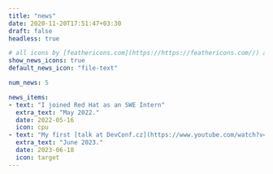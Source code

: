 ```yaml
---
title: "news"
date: 2020-11-20T17:51:47+03:30
draft: false
headless: true

# all icons by [feathericons.com](https://https://feathericons.com//) are supported
show_news_icons: true
default_news_icon: "file-text"

num_news: 5

news_items:
- text: "I joined Red Hat as an SWE Intern"
  extra_text: "May 2022."
  date: 2022-05-16
  icon: cpu
- text: "My first [talk at DevConf.cz](https://www.youtube.com/watch?v=3bXpgDi1Em8&ab_channel=DevConf), an open-source community conference"
  extra_text: "June 2023."
  date: 2023-06-18
  icon: target
---
```

